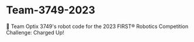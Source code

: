 # Team-3749-2023
🤖 Team Optix 3749's robot code for the 2023 FIRST® Robotics Competition Challenge: Charged Up!
